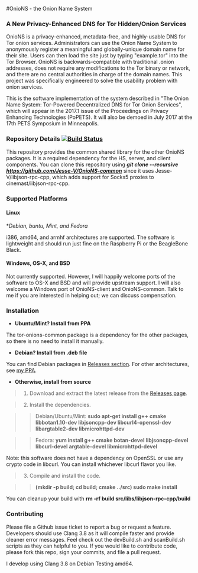 #OnioNS - the Onion Name System
### A New Privacy-Enhanced DNS for Tor Hidden/Onion Services

OnioNS is a privacy-enhanced, metadata-free, and highly-usable DNS for Tor onion services. Administrators can use the Onion Name System to anonymously register a meaningful and globally-unique domain name for their site. Users can then load the site just by typing "example.tor" into the Tor Browser. OnioNS is backwards-compatible with traditional .onion addresses, does not require any modifications to the Tor binary or network, and there are no central authorities in charge of the domain names. This project was specifically engineered to solve the usability problem with onion services.

This is the software implementation of the system described in "The Onion Name System: Tor-Powered Decentralized DNS for Tor Onion Services", which will appear in the 2017.1 issue of the Proceedings on Privacy Enhancing Technologies (PoPETS). It will also be demoed in July 2017 at the 17th PETS Symposium in Minneapolis.

### Repository Details [![Build Status](https://travis-ci.org/Jesse-V/OnioNS-common.svg)](https://travis-ci.org/Jesse-V/OnioNS-common)

This repository provides the common shared library for the other OnioNS packages. It is a required dependency for the HS, server, and client components. You can clone this repository using **_git clone --recursive https://github.com/Jesse-V/OnioNS-common_** since it uses Jesse-V/libjson-rpc-cpp, which adds support for Socks5 proxies to cinemast/libjson-rpc-cpp.

### Supported Platforms

#### Linux

**Debian, *buntu, Mint, and Fedora**

i386, amd64, and armhf architectures are supported. The software is lightweight and should run just fine on the Raspberry Pi or the BeagleBone Black.

#### Windows, OS-X, and BSD

Not currently supported. However, I will happily welcome ports of the software to OS-X and BSD and will provide upstream support. I will also welcome a Windows port of OnioNS-client and OnioNS-common. Talk to me if you are interested in helping out; we can discuss compensation.

### Installation

* **Ubuntu/Mint? Install from PPA**

The tor-onions-common package is a dependency for the other packages, so there is no need to install it manually.

* **Debian? Install from .deb file**

You can find Debian packages in [Releases section](https://github.com/Jesse-V/OnioNS-common/releases). For other architectures, see [my PPA](https://launchpad.net/~jvictors/+archive/tor-dev/+packages).

* **Otherwise, install from source**

> 1. Download and extract the latest release from the [Releases page](https://github.com/Jesse-V/OnioNS-common/releases).

> 2. Install the dependencies.

>> Debian/Ubuntu/Mint: **sudo apt-get install g++ cmake libbotan1.10-dev libjsoncpp-dev libcurl4-openssl-dev libargtable2-dev libmicrohttpd-dev**

>> Fedora: **yum install g++ cmake botan-devel libjsoncpp-devel libcurl-devel argtable-devel libmicrohttpd-devel**

Note: this software does not have a dependency on OpenSSL or use any crypto code in libcurl. You can install whichever libcurl flavor you like.

> 3. Compile and install the code.

>> **(mkdir -p build; cd build; cmake ../src) sudo make install**

You can cleanup your build with **rm -rf build src/libs/libjson-rpc-cpp/build**

### Contributing

Please file a Github issue ticket to report a bug or request a feature. Developers should use Clang 3.8 as it will compile faster and provide cleaner error messages. Feel check out the devBuild.sh and scanBuild.sh scripts as they can helpful to you. If you would like to contribute code, please fork this repo, sign your commits, and file a pull request.

I develop using Clang 3.8 on Debian Testing amd64.
